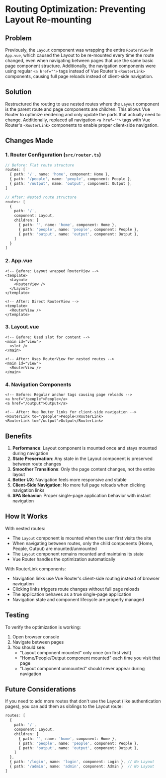 # Routing Optimization: Preventing Layout Re-mounting

## Problem
Previously, the `Layout` component was wrapping the entire `RouterView` in `App.vue`, which caused the Layout to be re-mounted every time the route changed, even when navigating between pages that use the same basic page component structure. Additionally, the navigation components were using regular `<a href="">` tags instead of Vue Router's `<RouterLink>` components, causing full page reloads instead of client-side navigation.

## Solution
Restructured the routing to use nested routes where the `Layout` component is the parent route and page components are children. This allows Vue Router to optimize rendering and only update the parts that actually need to change. Additionally, replaced all navigation `<a href="">` tags with Vue Router's `<RouterLink>` components to enable proper client-side navigation.

## Changes Made

### 1. Router Configuration (`src/router.ts`)
```typescript
// Before: Flat route structure
routes: [
  { path: '/', name: 'home', component: Home },
  { path: '/people', name: 'people', component: People },
  { path: '/output', name: 'output', component: Output },
]

// After: Nested route structure
routes: [
  {
    path: '/',
    component: Layout,
    children: [
      { path: '', name: 'home', component: Home },
      { path: 'people', name: 'people', component: People },
      { path: 'output', name: 'output', component: Output },
    ]
  }
]
```

### 2. App.vue
```vue
<!-- Before: Layout wrapped RouterView -->
<template>
  <Layout>
    <RouterView />
  </Layout>
</template>

<!-- After: Direct RouterView -->
<template>
  <RouterView />
</template>
```

### 3. Layout.vue
```vue
<!-- Before: Used slot for content -->
<main id="view">
  <slot />
</main>

<!-- After: Uses RouterView for nested routes -->
<main id="view">
  <RouterView />
</main>
```

### 4. Navigation Components
```vue
<!-- Before: Regular anchor tags causing page reloads -->
<a href="/people">People</a>
<a href="/output">Output</a>

<!-- After: Vue Router links for client-side navigation -->
<RouterLink to="/people">People</RouterLink>
<RouterLink to="/output">Output</RouterLink>
```

## Benefits

1. **Performance**: Layout component is mounted once and stays mounted during navigation
2. **State Preservation**: Any state in the Layout component is preserved between route changes
3. **Smoother Transitions**: Only the page content changes, not the entire layout
4. **Better UX**: Navigation feels more responsive and stable
5. **Client-Side Navigation**: No more full page reloads when clicking navigation links
6. **SPA Behavior**: Proper single-page application behavior with instant navigation

## How It Works

With nested routes:
- The `Layout` component is mounted when the user first visits the site
- When navigating between routes, only the child components (Home, People, Output) are mounted/unmounted
- The `Layout` component remains mounted and maintains its state
- Vue Router handles the optimization automatically

With RouterLink components:
- Navigation links use Vue Router's client-side routing instead of browser navigation
- Clicking links triggers route changes without full page reloads
- The application behaves as a true single-page application
- Navigation state and component lifecycle are properly managed

## Testing

To verify the optimization is working:
1. Open browser console
2. Navigate between pages
3. You should see:
   - "Layout component mounted" only once (on first visit)
   - "Home/People/Output component mounted" each time you visit that page
   - "Layout component unmounted" should never appear during navigation

## Future Considerations

If you need to add more routes that don't use the Layout (like authentication pages), you can add them as siblings to the Layout route:

```typescript
routes: [
  {
    path: '/',
    component: Layout,
    children: [
      { path: '', name: 'home', component: Home },
      { path: 'people', name: 'people', component: People },
      { path: 'output', name: 'output', component: Output },
    ]
  },
  { path: '/login', name: 'login', component: Login }, // No Layout
  { path: '/admin', name: 'admin', component: Admin }  // No Layout
]
```
